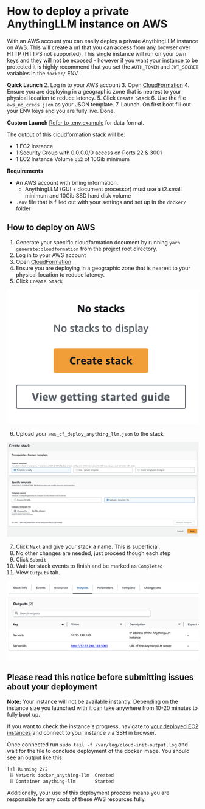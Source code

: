 # How to deploy a private AnythingLLM instance on AWS

With an AWS account you can easily deploy a private AnythingLLM instance on AWS. This will create a url that you can access from any browser over HTTP (HTTPS not supported). This single instance will run on your own keys and they will not be exposed - however if you want your instance to be protected it is highly recommend that you set the `AUTH_TOKEN` and `JWT_SECRET` variables in the `docker/` ENV.

**Quick Launch**
2. Log in to your AWS account
3. Open [CloudFormation](https://us-west-1.console.aws.amazon.com/cloudformation/home)
4. Ensure you are deploying in a geographic zone that is nearest to your physical location to reduce latency.
5. Click `Create Stack`
6. Use the file `aws_no_creds.json` as your JSON template.
7. Launch. On first boot fill out your ENV keys and you are fully live.
Done.

**Custom Launch**
[Refer to .env.example](../../docker/HOW_TO_USE_DOCKER.md) for data format.

The output of this cloudformation stack will be:
- 1 EC2 Instance
- 1 Security Group with 0.0.0.0/0 access on Ports 22 & 3001
- 1 EC2 Instance Volume `gb2` of 10Gib minimum

**Requirements**
- An AWS account with billing information.
  - AnythingLLM (GUI + document processor) must use a t2.small minimum and 10Gib SSD hard disk volume
- `.env` file that is filled out with your settings and set up in the `docker/` folder

## How to deploy on AWS

1. Generate your specific cloudformation document by running `yarn generate:cloudformation` from the project root directory.
2. Log in to your AWS account
3. Open [CloudFormation](https://us-west-1.console.aws.amazon.com/cloudformation/home)
4. Ensure you are deploying in a geographic zone that is nearest to your physical location to reduce latency.
5. Click `Create Stack`

![Create Stack](/images/screenshots/create_stack.png)

6. Upload your `aws_cf_deploy_anything_llm.json` to the stack

![Upload Stack](/images/screenshots/upload.png)

7. Click `Next` and give your stack a name. This is superficial.
8. No other changes are needed, just proceed though each step
9. Click `Submit`
10. Wait for stack events to finish and be marked as `Completed`
11. View `Outputs` tab.

![Stack Output](/images/screenshots/cf_outputs.png)

## Please read this notice before submitting issues about your deployment

**Note:** 
Your instance will not be available instantly. Depending on the instance size you launched with it can take anywhere from 10-20 minutes to fully boot up.

If you want to check the instance's progress, navigate to [your deployed EC2 instances](https://us-west-1.console.aws.amazon.com/ec2/home) and connect to your instance via SSH in browser.

Once connected run `sudo tail -f /var/log/cloud-init-output.log` and wait for the file to conclude deployment of the docker image.
You should see an output like this
```
[+] Running 2/2
 ⠿ Network docker_anything-llm  Created 
 ⠿ Container anything-llm       Started  
```

Additionally, your use of this deployment process means you are responsible for any costs of these AWS resources fully.